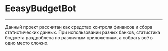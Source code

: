 # EeasyBudgetBot
---
Данный проект рассчитан как средство контроля финансов и сбора статистических данных. 
При использовании разных банков, статистика бюджета раздроблена по различным приложениям, а собрать всё в одно место сложно.

